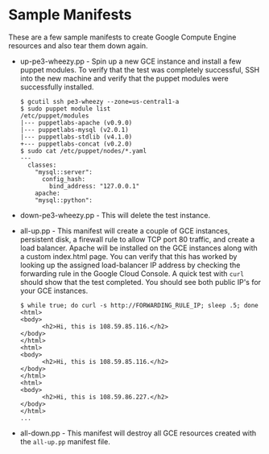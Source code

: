 # Sample Manifests

These are a few sample manifests to create Google Compute Engine resources
and also tear them down again.

* up-pe3-wheezy.pp - Spin up a new GCE instance and install a few puppet
  modules.  To verify that the test was completely successful, SSH into
  the new machine and verify that the puppet modules were successfully
  installed.

  ```
  $ gcutil ssh pe3-wheezy --zone=us-central1-a
  $ sudo puppet module list
  /etc/puppet/modules
  |--- puppetlabs-apache (v0.9.0)
  |--- puppetlabs-mysql (v2.0.1)
  |--- puppetlabs-stdlib (v4.1.0)
  +--- puppetlabs-concat (v0.2.0)
  $ sudo cat /etc/puppet/nodes/*.yaml
  --- 
    classes: 
      "mysql::server": 
        config_hash: 
          bind_address: "127.0.0.1"
      apache: 
      "mysql::python": 
  ```
* down-pe3-wheezy.pp - This will delete the test instance.

* all-up.pp - This manifest will create a couple of GCE instances, persistent
  disk, a firewall rule to allow TCP port 80 traffic, and create a load
  balancer.  Apache will be installed on the GCE instances along with a custom
  index.html page.  You can verify that this has worked by looking up the
  assigned load-balancer IP address by checking the forwarding rule in the
  Google Cloud Console.  A quick test with `curl` should show that the
  test completed.  You should see both public IP's for your GCE instances.

  ```
  $ while true; do curl -s http://FORWARDING_RULE_IP; sleep .5; done
  <html>
  <body>
        <h2>Hi, this is 108.59.85.116.</h2>
  </body>
  </html>
  <html>
  <body>
        <h2>Hi, this is 108.59.85.116.</h2>
  </body>
  </html>
  <html>
  <body>
        <h2>Hi, this is 108.59.86.227.</h2>
  </body>
  </html>
  ...
  ```

* all-down.pp - This manifest will destroy all GCE resources created with
  the `all-up.pp` manifest file.

